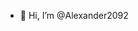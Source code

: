 - 👋 Hi, I’m @Alexander2092

<!---
Alexander2092/Alexander2092 is a ✨ special ✨ repository because its `README.md` (this file) appears on your GitHub profile.
You can click the Preview link to take a look at your changes.
--->
